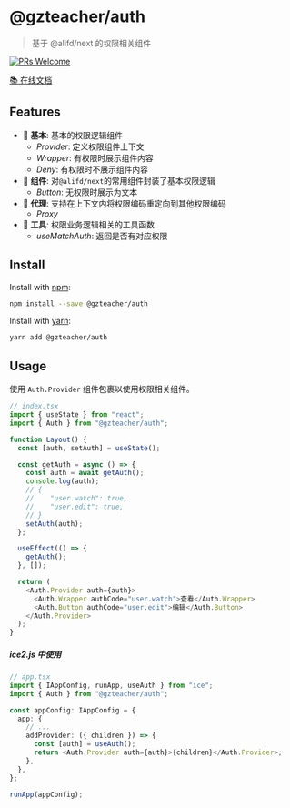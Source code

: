 # @gzteacher/auth

> 基于 @alifd/next 的权限相关组件

<p>
  <a href="https://github.com/yyz945947732/gzteacher-auth/pulls">
    <img
      src="https://img.shields.io/badge/PRs-welcome-brightgreen.svg"
      alt="PRs Welcome"
    />
  </a>
</p>

[📚 在线文档](https://64cca10e002c2d1cef000809-ndenvtqaqr.chromatic.com/)

## Features

- 🐒 **基本**: 基本的权限逻辑组件
  - _Provider_: 定义权限组件上下文
  - _Wrapper_: 有权限时展示组件内容
  - _Deny_: 有权限时不展示组件内容
- 🐯 **组件**: 对`@alifd/next`的常用组件封装了基本权限逻辑
  - _Button_: 无权限时展示为文本
- 🦁 **代理**: 支持在上下文内将权限编码重定向到其他权限编码
  - _Proxy_
- 🐌 **工具**: 权限业务逻辑相关的工具函数
  - _useMatchAuth_: 返回是否有对应权限

## Install

Install with [npm](https://www.npmjs.com/):

```sh
npm install --save @gzteacher/auth
```

Install with [yarn](https://yarnpkg.com/):

```sh
yarn add @gzteacher/auth
```

## Usage

使用 `Auth.Provider` 组件包裹以使用权限相关组件。

```typescript
// index.tsx
import { useState } from "react";
import { Auth } from "@gzteacher/auth";

function Layout() {
  const [auth, setAuth] = useState();

  const getAuth = async () => {
    const auth = await getAuth();
    console.log(auth);
    // {
    //    "user.watch": true,
    //    "user.edit": true,
    // }
    setAuth(auth);
  };

  useEffect(() => {
    getAuth();
  }, []);

  return (
    <Auth.Provider auth={auth}>
      <Auth.Wrapper authCode="user.watch">查看</Auth.Wrapper>
      <Auth.Button authCode="user.edit">编辑</Auth.Button>
    </Auth.Provider>
  );
}
```

##### ice2.js 中使用

```typescript
// app.tsx
import { IAppConfig, runApp, useAuth } from "ice";
import { Auth } from "@gzteacher/auth";

const appConfig: IAppConfig = {
  app: {
    // ...
    addProvider: ({ children }) => {
      const [auth] = useAuth();
      return <Auth.Provider auth={auth}>{children}</Auth.Provider>;
    },
  },
};

runApp(appConfig);
```

